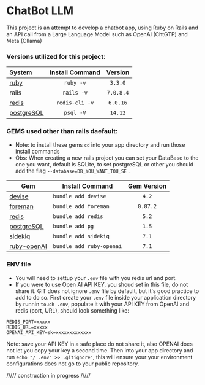 # ChatBot LLM

This project is an attempt to develop a chatbot app, using Ruby on Rails and an API call from a Large Language Model such as OpenAI (ChtGTP) and Meta (Ollama)

### Versions utilized for this project:

<div align="center">

|System|  Install Command  | Version |
|:------|:-------------------:|:---------:|
|[ruby](https://www.ruby-lang.org/en/documentation/installation/)| `ruby -v`|`3.3.0`  |
|rails|`rails -v`|`7.0.8.4`|
|[redis](https://redis.io/docs/latest/operate/oss_and_stack/install/install-redis/)|`redis-cli -v`| `6.0.16` |
|[postgreSQL](https://www.postgresql.org/download/)| `psql -V`| `14.12` |

</div>

### GEMS used other than rails daefault:
- Note: to install these gems `cd` into your app directory and run those install commands
- Obs: When creating a new rails project you can set your DataBase to the one you want, default is SQLite, to set postgreSQL or other you should add the flag `--database=DB_YOU_WANT_TOU_SE` .

<div align="center">

|  Gem  | Install Command | Gem Version |
|-------|-----------------|:-------------:|
| [devise](https://rubygems.org/gems/devise/versions/4.2.0?locale=en)    | `bundle add devise`  | `4.2` |
| [foreman](https://rubygems.org/gems/foreman/versions/0.87.2?locale=en) | `bundle add foreman` | `0.87.2`|
| [redis](https://rubygems.org/gems/redis/versions/5.2.0?locale=en)      | `bundle add redis`   | `5.2` |
| [postgreSQL](https://rubygems.org/gems/pg/versions/1.5.6?locale=en)    | `bundle add pg`      | `1.5` |
| [sidekiq](https://rubygems.org/gems/sidekiq/versions/7.1.2?locale=en)  | `bundle add sidekiq` | `7.1` |
| [ruby-openAI](https://github.com/alexrudall/ruby-openai)               | `bundle add ruby-openai` | `7.1` |

</div>

### ENV file
- You will need to settup your `.env` file with you redis url and port.
- If you were to use Open AI API KEY, you shoud set in this file, do not share it. GIT does not ignore `.env` file by default, but it's good practice to add to do so.
First create your `.env` file inside your application directory by runnin `touch .env`, populate it with your API KEY from OpenAI and redis (port, URL), should look something like:

```
REDIS_PORT=xxxxx
REDIS_URL=xxxxx
OPENAI_API_KEY=sk=xxxxxxxxxxxxx
```

Note: save your API KEY in a safe place do not share it, also OPENAI does not let you copy your key a second time.
Then into your app directory and run `echo "/ .env" >> .gitignore"`, this will ensure your your environment configurations does not go to your public repository.

///// construction in progress /////
